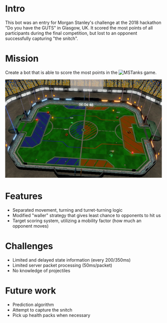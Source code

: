 # Intro
This bot was an entry for Morgan Stanley's challenge at the 2018 hackathon "Do you have the GUTS" in Glasgow, UK. It scored the most points of all  participants during the final competition, but lost to an opponent successfully capturing "the snitch".

# Mission
Create a bot that is able to score the most points in the ![MSTanks](https://github.com/NickMcCrea/MSTanks) game.

![](ss.png)

# Features
* Separated movement, turning and turret-turning logic
* Modified "waller" strategy that gives least chance to opponents to hit us
* Target scoring system, utilizing a mobility factor (how much an opponent moves)

# Challenges
* Limited and delayed state information (every 200/350ms)
* Limited server packet processing (50ms/packet)
* No knowledge of projectiles

# Future work
* Prediction algorithm
* Attempt to capture the snitch
* Pick up health packs when necessary
